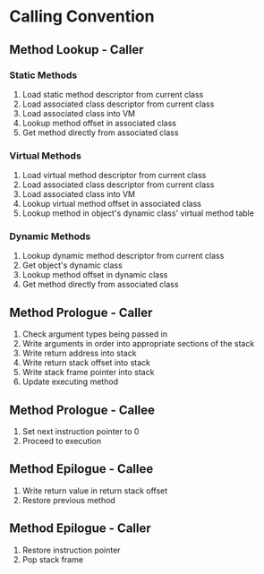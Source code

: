 # Calling Convention

## Method Lookup - Caller

### Static Methods

1. Load static method descriptor from current class
1. Load associated class descriptor from current class
1. Load associated class into VM
1. Lookup method offset in associated class
1. Get method directly from associated class

### Virtual Methods

1. Load virtual method descriptor from current class
1. Load associated class descriptor from current class
1. Load associated class into VM
1. Lookup virtual method offset in associated class
1. Lookup method in object's dynamic class' virtual method table

### Dynamic Methods

1. Lookup dynamic method descriptor from current class
1. Get object's dynamic class
1. Lookup method offset in dynamic class
1. Get method directly from associated class

## Method Prologue - Caller

1. Check argument types being passed in
1. Write arguments in order into appropriate sections of the stack
1. Write return address into stack
1. Write return stack offset into stack
1. Write stack frame pointer into stack
1. Update executing method

## Method Prologue - Callee

1. Set next instruction pointer to 0
1. Proceed to execution

## Method Epilogue - Callee

1. Write return value in return stack offset
1. Restore previous method

## Method Epilogue - Caller

1. Restore instruction pointer
1. Pop stack frame
